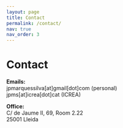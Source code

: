 ```yaml
---
layout: page
title: Contact
permalink: /contact/
nav: true
nav_order: 3
---
```


# Contact<br>

**Emails:**<br>
jpmarquessilva[at]gmail[dot]com (personal) <br>
jpms[at]icrea[dot]cat (ICREA)

**Office:**<br>
C/ de Jaume II, 69, Room 2.22<br>
25001 Lleida
